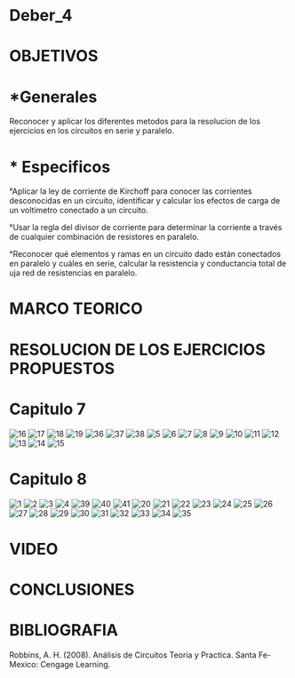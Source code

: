 # Deber_4
# OBJETIVOS
# *Generales
Reconocer y aplicar los diferentes metodos para la resolucion de los ejercicios en los circuitos en serie y paralelo.
# * Especificos
°Aplicar la ley de corriente de Kirchoff para conocer las corrientes desconocidas en un circuito, identificar y calcular los efectos de carga de un voltimetro conectado a un circuito.

°Usar la regla del divisor de corriente para  determinar la corriente a través de cualquier combinación de resistores en paralelo.

°Reconocer qué elementos y ramas en un circuito dado están conectados en paralelo y cuáles en serie, calcular la resistencia y conductancia total de uja red de resistencias en paralelo.
# MARCO TEORICO

# RESOLUCION DE LOS EJERCICIOS PROPUESTOS
# Capitulo 7
![16](https://user-images.githubusercontent.com/85193519/125478188-97336e64-47b4-4b3c-afd1-753e397233bd.jpg)
![17](https://user-images.githubusercontent.com/85193519/125478205-a4269f2e-16be-4cf9-91d0-53e3bf998d23.jpg)
![18](https://user-images.githubusercontent.com/85193519/125478221-91817ca4-047a-49ff-9ab6-5e0371ca4eca.jpg)
![19](https://user-images.githubusercontent.com/85193519/125478243-ad254396-c76f-4b58-b909-e928b052f6b6.jpg)
![36](https://user-images.githubusercontent.com/85193519/125483162-7d5d4a40-0c44-4589-ad78-6b4a6fef37ba.jpg)
![37](https://user-images.githubusercontent.com/85193519/125483180-eb64f922-6cbc-4a40-badb-fa614a555a07.jpg)
![38](https://user-images.githubusercontent.com/85193519/125483192-92e64f8f-98f4-4a04-9fbf-9b7d4ff3030d.jpg)
![5](https://user-images.githubusercontent.com/85193519/125384123-0d082280-e35e-11eb-8fb0-f599462d3cc0.jpg)
![6](https://user-images.githubusercontent.com/85193519/125384140-11ccd680-e35e-11eb-9700-052cf6487b67.jpg)
![7](https://user-images.githubusercontent.com/85193519/125384150-15605d80-e35e-11eb-9073-bdc91d3fc65e.jpg)
![8](https://user-images.githubusercontent.com/85193519/125384167-1beed500-e35e-11eb-9e0b-b8a29f7792ae.jpg)
![9](https://user-images.githubusercontent.com/85193519/125477385-5f8269f3-3286-4896-972b-5a6e1947cb66.jpg)
![10](https://user-images.githubusercontent.com/85193519/125477401-c7e09c11-f760-44dc-a9e7-23ab78e37a37.jpg)
![11](https://user-images.githubusercontent.com/85193519/125477420-7bf2b9e4-c84b-48ca-afad-a4401274100c.jpg)
![12](https://user-images.githubusercontent.com/85193519/125477448-91bac10f-2121-4b8f-91aa-42c07efea67c.jpg)
![13](https://user-images.githubusercontent.com/85193519/125477478-44ba6798-a55a-46f0-8e09-e49fa1d70d66.jpg)
![14](https://user-images.githubusercontent.com/85193519/125477500-406e9855-8223-4576-89c5-0f2c66d6050a.jpg)
![15](https://user-images.githubusercontent.com/85193519/125477520-7027b022-9fa0-425f-95ff-35325b873c23.jpg)
# Capitulo 8
![1](https://user-images.githubusercontent.com/85193519/125383889-bdc1f200-e35d-11eb-8328-f29af19a5dbf.jpg)
![2](https://user-images.githubusercontent.com/85193519/125383904-c1557900-e35d-11eb-9604-de14afa79d24.jpg)
![3](https://user-images.githubusercontent.com/85193519/125383915-c4506980-e35d-11eb-9fb2-d23032db67eb.jpg)
![4](https://user-images.githubusercontent.com/85193519/125383918-c74b5a00-e35d-11eb-847c-eae596fc7def.jpg)
![39](https://user-images.githubusercontent.com/85193519/125483470-122f5e60-88fa-4797-a900-c4671f867780.jpg)
![40](https://user-images.githubusercontent.com/85193519/125483488-0dca86c1-6145-48b0-bcb6-a60d13f0fa12.jpg)
![41](https://user-images.githubusercontent.com/85193519/125483509-31165c29-a551-401b-9552-3b55b7460d43.jpg)
![20](https://user-images.githubusercontent.com/85193519/125479433-80b7f57a-f2b8-45ae-afce-5c308f24a574.jpg)
![21](https://user-images.githubusercontent.com/85193519/125479464-ef9cabe6-5766-4bd5-b916-c6e3325fc46b.jpg)
![22](https://user-images.githubusercontent.com/85193519/125479481-0286ffbd-da12-4396-a7ef-332d90acb8e7.jpg)
![23](https://user-images.githubusercontent.com/85193519/125479501-b9c909a7-cbb2-4ba5-b21c-55e44f173253.jpg)
![24](https://user-images.githubusercontent.com/85193519/125479533-d74c924c-ecae-4863-8538-9e3e24d08710.jpg)
![25](https://user-images.githubusercontent.com/85193519/125479551-565952e2-395a-47a5-be65-6631410e388c.jpg)
![26](https://user-images.githubusercontent.com/85193519/125479565-3ae5c331-1f30-4ec9-9de2-7b0a59ee5353.jpg)
![27](https://user-images.githubusercontent.com/85193519/125480838-236004ce-80e5-4f02-b017-57a3520fbabc.jpg)
![28](https://user-images.githubusercontent.com/85193519/125480857-34db45c4-aba9-41d0-a29e-6643eae33d1c.jpg)
![29](https://user-images.githubusercontent.com/85193519/125480869-01b4ec89-ef35-476d-b845-176d0d2151aa.jpg)
![30](https://user-images.githubusercontent.com/85193519/125480890-214adaed-d13c-4edd-8471-ed790e63a61c.jpg)
![31](https://user-images.githubusercontent.com/85193519/125480900-162e22c2-d29e-4fd5-b28e-0b47ef426c6e.jpg)
![32](https://user-images.githubusercontent.com/85193519/125480919-4d1b5323-1374-4214-8ee1-1a401dda1ff1.jpg)
![33](https://user-images.githubusercontent.com/85193519/125480945-9e9e591a-50cb-422d-9686-5ad50506a360.jpg)
![34](https://user-images.githubusercontent.com/85193519/125480976-1c406d4d-f521-467b-9279-3eb4defc38f8.jpg)
![35](https://user-images.githubusercontent.com/85193519/125480989-8f87254e-b5da-430d-a763-800c5f2e397b.jpg)
# VIDEO

# CONCLUSIONES

# BIBLIOGRAFIA
Robbins, A. H. (2008). Análisis de Circuitos Teoria y Practica. Santa Fe-Mexico: Cengage Learning.

